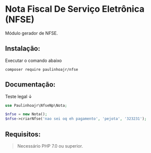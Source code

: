  # Nota Fiscal De Serviço Eletrônica (NFSE)
Módulo gerador de NFSE.

## Instalação:
Executar o comando abaixo
```shell
composer require paulinhoajr/nfse
```

## Documentação:
Teste legal ↓

```php
use Paulinhoajr\NfseNp\Nota;

$nfse = new Nota();
$nfse->criarNfse('nao sei oq eh pagamento', 'pejota', '323231');
```

## Requisitos:
> Necessário PHP 7.0 ou superior.